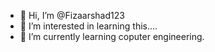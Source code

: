 - 👋 Hi, I’m @Fizaarshad123
- 👀 I’m interested in learning this....
- 🌱 I’m currently learning coputer engineering.

<!---
Fizaarshad123/Fizaarshad123 is a ✨ special ✨ repository because its `README.md` (this file) appears on your GitHub profile.
You can click the Preview link to take a look at your changes.
--->
